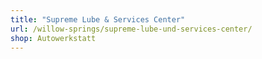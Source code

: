 ```yaml
---
title: "Supreme Lube & Services Center"
url: /willow-springs/supreme-lube-und-services-center/
shop: Autowerkstatt
---
```

